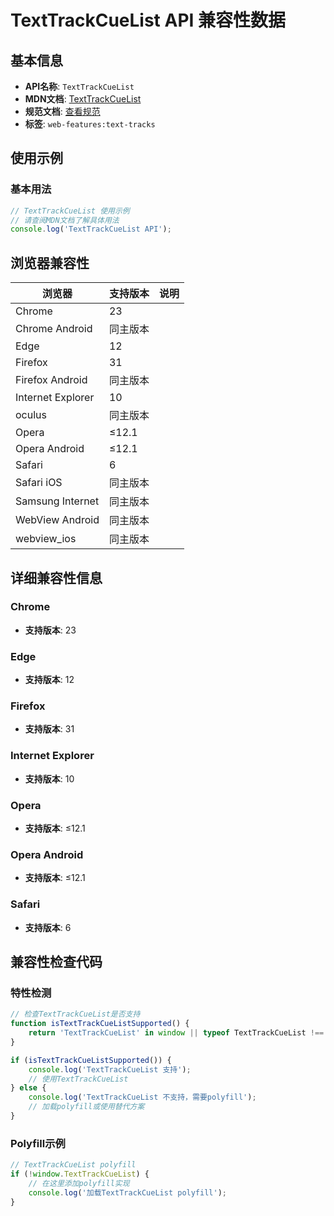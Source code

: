 # TextTrackCueList API 兼容性数据

## 基本信息

- **API名称**: `TextTrackCueList`
- **MDN文档**: [TextTrackCueList](https://developer.mozilla.org/docs/Web/API/TextTrackCueList)
- **规范文档**: [查看规范](https://html.spec.whatwg.org/multipage/media.html#texttrackcuelist)
- **标签**: `web-features:text-tracks`

## 使用示例

### 基本用法

```javascript
// TextTrackCueList 使用示例
// 请查阅MDN文档了解具体用法
console.log('TextTrackCueList API');
```

## 浏览器兼容性

| 浏览器 | 支持版本 | 说明 |
|--------|----------|------|
| Chrome | 23 |  |
| Chrome Android | 同主版本 |  |
| Edge | 12 |  |
| Firefox | 31 |  |
| Firefox Android | 同主版本 |  |
| Internet Explorer | 10 |  |
| oculus | 同主版本 |  |
| Opera | ≤12.1 |  |
| Opera Android | ≤12.1 |  |
| Safari | 6 |  |
| Safari iOS | 同主版本 |  |
| Samsung Internet | 同主版本 |  |
| WebView Android | 同主版本 |  |
| webview_ios | 同主版本 |  |

## 详细兼容性信息

### Chrome

- **支持版本**: 23

### Edge

- **支持版本**: 12

### Firefox

- **支持版本**: 31

### Internet Explorer

- **支持版本**: 10

### Opera

- **支持版本**: ≤12.1

### Opera Android

- **支持版本**: ≤12.1

### Safari

- **支持版本**: 6

## 兼容性检查代码

### 特性检测

```javascript
// 检查TextTrackCueList是否支持
function isTextTrackCueListSupported() {
    return 'TextTrackCueList' in window || typeof TextTrackCueList !== 'undefined';
}

if (isTextTrackCueListSupported()) {
    console.log('TextTrackCueList 支持');
    // 使用TextTrackCueList
} else {
    console.log('TextTrackCueList 不支持，需要polyfill');
    // 加载polyfill或使用替代方案
}
```

### Polyfill示例

```javascript
// TextTrackCueList polyfill
if (!window.TextTrackCueList) {
    // 在这里添加polyfill实现
    console.log('加载TextTrackCueList polyfill');
}
```

